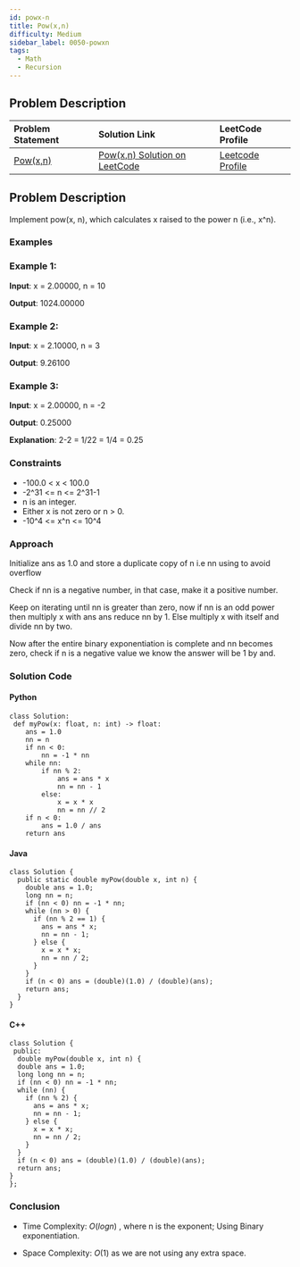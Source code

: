 ```yaml
---
id: powx-n
title: Pow(x,n)
difficulty: Medium
sidebar_label: 0050-powxn
tags:
  - Math
  - Recursion
---
```


## Problem Description

| Problem Statement | Solution Link | LeetCode Profile |
| :---------------- | :------------ | :--------------- |
| [Pow(x,n)](https://leetcode.com/problems/powx-n/description/) | [Pow(x,n) Solution on LeetCode](https://leetcode.com/problems/powx-n/solutions/) |  [Leetcode Profile](https://leetcode.com/u/debangi_29/) |

## Problem Description

Implement pow(x, n), which calculates x raised to the power n (i.e., x^n).

 

### Examples

### Example 1:

**Input**: x = 2.00000, n = 10

**Output**: 1024.00000


### Example 2:

**Input**: x = 2.10000, n = 3

**Output**: 9.26100

### Example 3:

**Input**: x = 2.00000, n = -2

**Output**: 0.25000

**Explanation**: 2-2 = 1/22 = 1/4 = 0.25
 

### Constraints

- -100.0 < x < 100.0
- -2^31 <= n <= 2^31-1
- n is an integer.
- Either x is not zero or n > 0.
- -10^4 <= x^n <= 10^4

### Approach
Initialize ans as 1.0  and store a duplicate copy of n i.e nn using to avoid overflow

Check if nn is a negative number, in that case, make it a positive number.

Keep on iterating until nn is greater than zero, now if nn is an odd power then multiply x with ans ans reduce nn by 1. Else multiply x with itself and divide nn by two.

Now after the entire binary exponentiation is complete and nn becomes zero, check if n is a negative value we know the answer will be 1 by and.

### Solution Code

#### Python

```
class Solution:
 def myPow(x: float, n: int) -> float:
    ans = 1.0
    nn = n
    if nn < 0:
        nn = -1 * nn
    while nn:
        if nn % 2:
            ans = ans * x
            nn = nn - 1
        else:
            x = x * x
            nn = nn // 2
    if n < 0:
        ans = 1.0 / ans
    return ans
```

#### Java

```
class Solution {
  public static double myPow(double x, int n) {
    double ans = 1.0;
    long nn = n;
    if (nn < 0) nn = -1 * nn;
    while (nn > 0) {
      if (nn % 2 == 1) {
        ans = ans * x;
        nn = nn - 1;
      } else {
        x = x * x;
        nn = nn / 2;
      }
    }
    if (n < 0) ans = (double)(1.0) / (double)(ans);
    return ans;
  }
}
```

#### C++

```
class Solution {
 public:
  double myPow(double x, int n) {
  double ans = 1.0;
  long long nn = n;
  if (nn < 0) nn = -1 * nn;
  while (nn) {
    if (nn % 2) {
      ans = ans * x;
      nn = nn - 1;
    } else {
      x = x * x;
      nn = nn / 2;
    }
  }
  if (n < 0) ans = (double)(1.0) / (double)(ans);
  return ans;
}
};

```

### Conclusion

- Time Complexity: $O(log n)$ , where n is the exponent; Using Binary exponentiation.

- Space Complexity: $O(1)$ as we are not using any extra space.